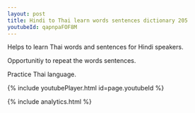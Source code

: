 ```yaml
---
layout: post
title: Hindi to Thai learn words sentences dictionary 205 
youtubeId: qapnpaFOF8M
---
```

 
 
Helps to learn Thai words and sentences for Hindi speakers.

Opportunitiy to repeat the words sentences. 

Practice Thai language. 
 
{% include youtubePlayer.html id=page.youtubeId %}
 
 
{% include analytics.html %}